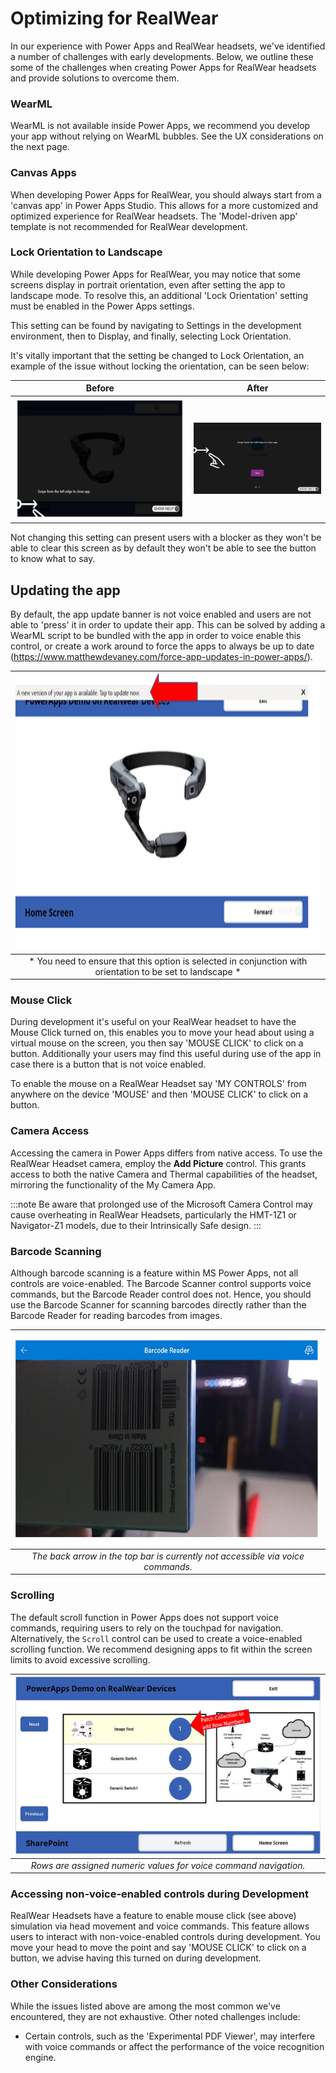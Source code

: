 # Optimizing for RealWear

In our experience with Power Apps and RealWear headsets, we've identified a number of challenges with early developments. Below, we outline these some of the challenges when creating Power Apps for RealWear headsets and provide solutions to overcome them.


### WearML

WearML is not available inside Power Apps, we recommend you develop your app without relying on WearML bubbles.
See the UX considerations on the next page.

### Canvas Apps

When developing Power Apps for RealWear, you should always start from a 'canvas app' in Power Apps Studio. This allows for a more customized and optimized experience for RealWear headsets. The 'Model-driven app' template is not recommended for RealWear development.

### Lock Orientation to Landscape

While developing Power Apps for RealWear, you may notice that some screens display in portrait orientation, even after setting the app to landscape mode. To resolve this, an additional 'Lock Orientation' setting must be enabled in the Power Apps settings.

This setting can be found by navigating to Settings in the development environment, then to Display, and finally, selecting Lock Orientation.

It's vitally important that the setting be changed to Lock Orientation, an example of the issue without locking the orientation, can be seen below:

| Before | After |
| ----------- | ----------- |
| ![Power Apps Tutorial Page locked to Portrait](../assets/powerappsTutorialPortrait.png) | ![Power Apps Tutorial Page in Landscape](../assets/powerappsTutorialLandscape.png) | 

Not changing this setting can present users with a blocker as they won't be able to clear this screen as by default they won't be able to see the button to know what to say.

## Updating the app

By default, the app update banner is not voice enabled and users are not able to 'press' it in order to update their app. This can be solved by adding a WearML script to be bundled with the app in order to voice enable this control, or create a work around to force the apps to always be up to date (https://www.matthewdevaney.com/force-app-updates-in-power-apps/).

| ![Power Apps Showing an update is available](../assets/powerappsUpdate.png) |
| :--: |
| * You need to ensure that this option is selected in conjunction with orientation to be set to landscape * |


### Mouse Click
During development it's useful on your RealWear headset to have the Mouse Click turned on, this enables you to move your head about using a virtual mouse on the screen, you then say 'MOUSE CLICK' to click on a button. Additionally your users may find this useful during use of the app in case there is a button that is not voice enabled.

To enable the mouse on a RealWear Headset say 'MY CONTROLS' from anywhere on the device 'MOUSE' and then 'MOUSE CLICK' to click on a button.


### Camera Access

Accessing the camera in Power Apps differs from native access. To use the RealWear Headset camera, employ the **Add Picture** control. This grants access to both the native Camera and Thermal capabilities of the headset, mirroring the functionality of the My Camera App.

:::note
Be aware that prolonged use of the Microsoft Camera Control may cause overheating in RealWear Headsets, particularly the HMT-1Z1 or Navigator-Z1 models, due to their Intrinsically Safe design.
:::

### Barcode Scanning

Although barcode scanning is a feature within MS Power Apps, not all controls are voice-enabled. The Barcode Scanner control supports voice commands, but the Barcode Reader control does not. Hence, you should use the Barcode Scanner for scanning barcodes directly rather than the Barcode Reader for reading barcodes from images.

| ![Power Apps Barcode Reader](../assets/powerappsBarcodeReader.png) |
| :---------------------------------------------------------------: |
| *The back arrow in the top bar is currently not accessible via voice commands.* |

### Scrolling

The default scroll function in Power Apps does not support voice commands, requiring users to rely on the touchpad for navigation. Alternatively, the `Scroll` control can be used to create a voice-enabled scrolling function. We recommend designing apps to fit within the screen limits to avoid excessive scrolling.

| ![Power Apps Table View](../assets/powerappsTable.png) |
| :---------------------------------------------------: |
| *Rows are assigned numeric values for voice command navigation.* |

### Accessing non-voice-enabled controls during Development

RealWear Headsets have a feature to enable mouse click (see above) simulation via head movement and voice commands. This feature allows users to interact with non-voice-enabled controls during development. You move your head to move the point and say 'MOUSE CLICK' to click on a button, we advise having this turned on during development.


### Other Considerations

While the issues listed above are among the most common we've encountered, they are not exhaustive. Other noted challenges include:

- Certain controls, such as the 'Experimental PDF Viewer', may interfere with voice commands or affect the performance of the voice recognition engine.
